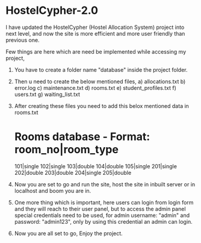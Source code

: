 # HostelCypher-2.0
I have updated the HostelCypher (Hostel Allocation System) project into next level, and now the site is more efficient and more user friendly than previous one.

Few things are here which are need be implemented while accessing my project,

1) You have to create a folder name "database" inside the project folder.
   
2) Then u need to create the below mentioned files,
   a) allocations.txt
   b) error.log
   c) maintenance.txt
   d) rooms.txt
   e) student_profiles.txt
   f) users.txt
   g) waiting_list.txt
   
3) After creating these files you need to add this belox mentioned data in rooms.txt
   # Rooms database - Format: room_no|room_type
   101|single
   102|single
   103|double
   104|double
   105|single
   201|single
   202|double
   203|double
   204|single
   205|double

4) Now you are set to go and run the site, host the site in inbuilt server or in localhost and boom you are in.

5) One more thing which is important, here users can login from login form and they will reach to their user panel, but to access the admin panel special credentials need to be used, for admin username: "admin" and password: "admin123", only by using this credential an admin can login.

6) Now you are all set to go, Enjoy the project.
